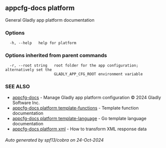 ## appcfg-docs platform

General Gladly app platform documentation

### Options

```
  -h, --help   help for platform
```

### Options inherited from parent commands

```
  -r, --root string   root folder for the app configuration; alternatively set the
                      GLADLY_APP_CFG_ROOT environment variable
```

### SEE ALSO

* [appcfg-docs](appcfg-docs.md)	 - Manage Gladly app platform configuration © 2024 Gladly Software Inc.
* [appcfg-docs platform template-functions](appcfg-docs_platform_template-functions.md)	 - Template function documentation
* [appcfg-docs platform template-language](appcfg-docs_platform_template-language.md)	 - Go template language documentation
* [appcfg-docs platform xml](appcfg-docs_platform_xml.md)	 - How to transform XML response data

###### Auto generated by spf13/cobra on 24-Oct-2024
